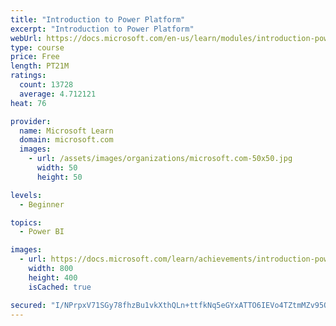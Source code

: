 ```yaml
---
title: "Introduction to Power Platform"
excerpt: "Introduction to Power Platform"
webUrl: https://docs.microsoft.com/en-us/learn/modules/introduction-power-platform/
type: course
price: Free
length: PT21M
ratings:
  count: 13728
  average: 4.712121
heat: 76

provider:
  name: Microsoft Learn
  domain: microsoft.com
  images:
    - url: /assets/images/organizations/microsoft.com-50x50.jpg
      width: 50
      height: 50

levels:
  - Beginner

topics:
  - Power BI

images:
  - url: https://docs.microsoft.com/learn/achievements/introduction-power-platform-social.png
    width: 800
    height: 400
    isCached: true

secured: "I/NPrpxV71SGy78fhzBu1vkXthQLn+ttfkNq5eGYxATTO6IEVo4TZtmMZv95Q9OtSRPwc6zMbtBhKLvX96BIlqfvVbS4pr28HF5/blhktZlLrv/iMmVO/7IUL1RA8rpPNrMnvfybWiJaL9FPXjT1Y7Ml+8u15Vj1Ub/ffvfb0G4AEBZkBySED24Zt1/uFXWGSaUlFGDOJOIzXImZ1p5S2FOULS5Ul+iW3fjCysVCgkJSzoTw9jLs401jyNr9xU/DGnDvfIznhAx8y59W/tf9/xs5MzuaDTdRWzc4CvAcTV3TWOHZsGcN/tDT/ef5bo0MNz6N2rceP/sknXL9f+lPRtM6DQ6anrQVNn9gwX2ILowgD9YhX6ISwrX3scTtY/TDIzKmVN3Xz3FjsK2StHBzSKGgnUEqSLFJ3LonSauTzIXweaOzP4lL9G/o9GFo5wxT;5bU6g/0z5tRe7SjvDij0lQ=="
---
```


